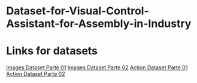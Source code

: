 # Dataset-for-Visual-Control-Assistant-for-Assembly-in-Industry

# Links for datasets
[Images Dataset Parte 01](https://github.com/mazamorahdez/Industrial-Objects-Dataset-Part01)
[Images Dataset Parte 02](https://github.com/mazamorahdez/Industrial-Objects-Dataset-Part02)
[Action Dataset Parte 01](https://github.com/mazamorahdez/Industrial-Actions-Dataset-Part01)
[Action Dataset Parte 02](https://github.com/mazamorahdez/Industrial-Actions-Dataset-Part02)
